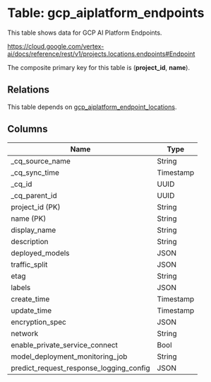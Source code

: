 # Table: gcp_aiplatform_endpoints

This table shows data for GCP AI Platform Endpoints.

https://cloud.google.com/vertex-ai/docs/reference/rest/v1/projects.locations.endpoints#Endpoint

The composite primary key for this table is (**project_id**, **name**).

## Relations

This table depends on [gcp_aiplatform_endpoint_locations](gcp_aiplatform_endpoint_locations).

## Columns

| Name          | Type          |
| ------------- | ------------- |
|_cq_source_name|String|
|_cq_sync_time|Timestamp|
|_cq_id|UUID|
|_cq_parent_id|UUID|
|project_id (PK)|String|
|name (PK)|String|
|display_name|String|
|description|String|
|deployed_models|JSON|
|traffic_split|JSON|
|etag|String|
|labels|JSON|
|create_time|Timestamp|
|update_time|Timestamp|
|encryption_spec|JSON|
|network|String|
|enable_private_service_connect|Bool|
|model_deployment_monitoring_job|String|
|predict_request_response_logging_config|JSON|